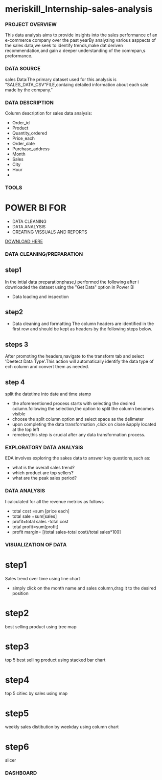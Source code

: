# meriskill_Internship-sales-analysis

### PROJECT OVERVIEW
This data analysis aims to provide insights into the sales performance of an e-commerce company over the past yearBy analyzing various asppects of the sales data,we seek to identify trends,make dat deriven recommendation,and gain a deeper understanding of the commpan,s preformance.

### DATA SOURCE
sales Data:The primary dataset used for this analysis is "SALES_DATA_CSV"FILE,containg detailed information about each sale made by the company."

### DATA DESCRIPTION
Column description for sales data analysis:
- Order_id
- Product
- Quantity_ordered
- Price_each
- Order_date
- Purchase_address
- Month
- Sales
- City
- Hour
- 
### TOOLS
# POWER BI FOR
- DATA CLEANING
- DATA ANALYSIS
- CREATING VISSUALS AND REPORTS

[DOWNLOAD HERE](HTTP://MICROSOFT.COM)


### DATA CLEANING/PREPARATION
## step1
In the intial data preparationphase,i performed the following after i downloaded the dataset using the "Get Data" option in Power BI
- Data loading and inspection

## step2
- Data cleaning and formatting
  The column headers are identified in the first row and should be kept as headers by the following steps below.
  

 ## steps 3
  After promoting the headers,navigate to the transform tab and select 'Deetect Data Type'.This action will automatically identify the data type of ech column and convert them as needed.


## step 4
 split the datetime into date and time stamp
  - the aforementioned process starts with selecting the desired column.following the selection,the option to split the column becomes visible
  - choose the split column option and select space as the delimeter
  - upon completing the data transformation ,click on close &apply located at the top left
  - remeber,this step is crucial after any data transformation process.
 ### EXPLORATORY DATA ANALYSIS

EDA involves exploring the sakes data to answer key questions,such as:
- what is the overall sales trend?
- which product are top sellers?
- what are the peak sales period?

### DATA ANALYSIS
 I calculated for all the revenue metrics as follows
 - total cost =sum [price each]
 - total sale =sum[sales]
 -  profit=total sales -total cost
 -  total profit=sum[profit]
 -  profit margin= [(total sales-total cost)/total sales*100]



### VISUALIZATION OF DATA
# step1
Sales trend over time using line chart
- simply click on the month name and sales column,drag it to the desired position
# step2
best selling product using tree map
# step3
top 5 best selling product using stacked bar chart
# step4
top 5 citiec by sales using map
# step5 
weekly sales distibution by weekday using column chart
# step6
slicer 
### DASHBOARD



